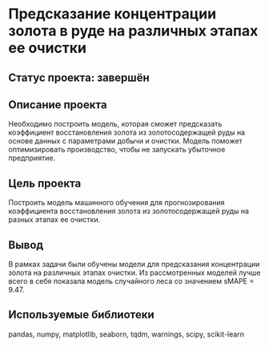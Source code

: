 # Предсказание концентрации золота в руде на различных этапах ее очистки

## Статус проекта: завершён

## Описание проекта 

Необходимо построить модель, которая сможет предсказать коэффициент восстановления золота из золотосодержащей руды на основе данных с параметрами добычи и очистки. 
Модель поможет оптимизировать производство, чтобы не запускать убыточное предприятие.

## Цель проекта

Построить модель машинного обучения для прогнозирования коэффициента восстановления золота из золотосодержащей руды на разных этапах ее очистки.

## Вывод

В рамках задачи были обучены модели для предсказания концентрации золота на различных этапах очистки.
Из рассмотренных моделей лучше всего в себя показала модель случайного леса со значением sMAPE = 9.47.

## Используемые библиотеки

pandas, numpy, matplotlib, seaborn, tqdm, warnings, scipy, scikit-learn
